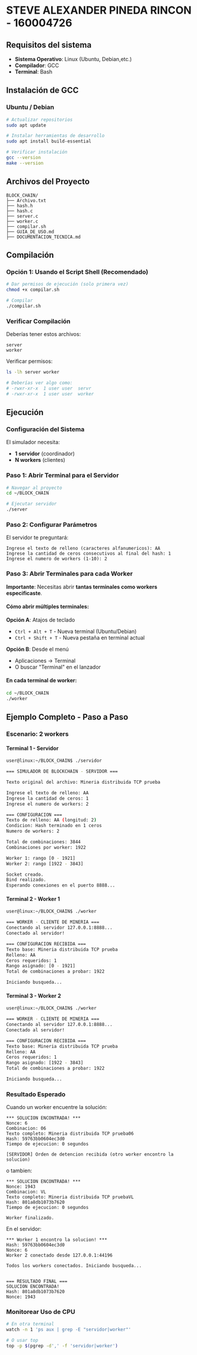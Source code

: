 # STEVE ALEXANDER PINEDA RINCON - 160004726

##  Requisitos del sistema 

- **Sistema Operativo**: Linux (Ubuntu, Debian,etc.)
- **Compilador**: GCC
- **Terminal**: Bash

##  Instalación de GCC

### Ubuntu / Debian

```bash
# Actualizar repositorios
sudo apt update

# Instalar herramientas de desarrollo
sudo apt install build-essential

# Verificar instalación
gcc --version
make --version
```

## Archivos del Proyecto

```
BLOCK_CHAIN/
├── Archivo.txt      
├── hash.h    
├── hash.c    
├── server.c 
├── worker.c        
├── compilar.sh           
├── GUIA_DE_USO.md          
├── DOCUMENTACION_TECNICA.md
```

##  Compilación

### Opción 1: Usando el Script Shell (Recomendado)

```bash
# Dar permisos de ejecución (solo primera vez)
chmod +x compilar.sh

# Compilar
./compilar.sh
```

### Verificar Compilación

Deberías tener estos archivos:

```
server
worker
```

Verificar permisos:

```bash
ls -lh server worker

# Deberías ver algo como:
# -rwxr-xr-x  1 user user  servr
# -rwxr-xr-x  1 user user  worker
```


##  Ejecución

### Configuración del Sistema

El simulador necesita:
- **1 servidor** (coordinador)
- **N workers** (clientes) 

### Paso 1: Abrir Terminal para el Servidor

```bash
# Navegar al proyecto
cd ~/BLOCK_CHAIN

# Ejecutar servidor
./server
```

### Paso 2: Configurar Parámetros

El servidor te preguntará:

```
Ingrese el texto de relleno (caracteres alfanumericos): AA
Ingrese la cantidad de ceros consecutivos al final del hash: 1
Ingrese el numero de workers (1-10): 2
```

### Paso 3: Abrir Terminales para cada Worker

**Importante**: Necesitas abrir **tantas terminales como workers especificaste**.

#### Cómo abrir múltiples terminales:

**Opción A**: Atajos de teclado
- `Ctrl + Alt + T` - Nueva terminal (Ubuntu/Debian)
- `Ctrl + Shift + T` - Nueva pestaña en terminal actual

**Opción B**: Desde el menú
- Aplicaciones → Terminal
- O buscar "Terminal" en el lanzador

#### En cada terminal de worker:

```bash
cd ~/BLOCK_CHAIN
./worker
```
##  Ejemplo Completo - Paso a Paso

### Escenario: 2 workers

#### Terminal 1 - Servidor
```bash
user@linux:~/BLOCK_CHAIN$ ./servidor

=== SIMULADOR DE BLOCKCHAIN - SERVIDOR ===

Texto original del archivo: Mineria distribuida TCP prueba

Ingrese el texto de relleno: AA
Ingrese la cantidad de ceros: 1
Ingrese el numero de workers: 2

=== CONFIGURACION ===
Texto de relleno: AA (longitud: 2)
Condicion: Hash terminado en 1 ceros
Numero de workers: 2

Total de combinaciones: 3844
Combinaciones por worker: 1922

Worker 1: rango [0 - 1921]
Worker 2: rango [1922 - 3843]

Socket creado.
Bind realizado.
Esperando conexiones en el puerto 8888...
```

#### Terminal 2 - Worker 1
```bash
user@linux:~/BLOCK_CHAIN$ ./worker

=== WORKER - CLIENTE DE MINERIA ===
Conectando al servidor 127.0.0.1:8888...
Conectado al servidor!

=== CONFIGURACION RECIBIDA ===
Texto base: Mineria distribuida TCP prueba
Relleno: AA
Ceros requeridos: 1
Rango asignado: [0 - 1921]
Total de combinaciones a probar: 1922

Iniciando busqueda...

```

#### Terminal 3 - Worker 2
```bash
user@linux:~/BLOCK_CHAIN$ ./worker

=== WORKER - CLIENTE DE MINERIA ===
Conectando al servidor 127.0.0.1:8888...
Conectado al servidor!

=== CONFIGURACION RECIBIDA ===
Texto base: Mineria distribuida TCP prueba
Relleno: AA
Ceros requeridos: 1
Rango asignado: [1922 - 3843]
Total de combinaciones a probar: 1922

Iniciando busqueda...
```

### Resultado Esperado

Cuando un worker encuentre la solución:

```
*** SOLUCION ENCONTRADA! ***
Nonce: 6
Combinacion: 06
Texto completo: Mineria distribuida TCP prueba06
Hash: 59763bb0604ec3d0
Tiempo de ejecucion: 0 segundos

[SERVIDOR] Orden de detencion recibida (otro worker encontro la solucion)
```
 o tambien:

```
*** SOLUCION ENCONTRADA! ***
Nonce: 1943
Combinacion: VL
Texto completo: Mineria distribuida TCP pruebaVL
Hash: 801a8db1073b7620
Tiempo de ejecucion: 0 segundos

Worker finalizado.
```


En el servidor:

```
*** Worker 1 encontro la solucion! ***
Hash: 59763bb0604ec3d0
Nonce: 6
Worker 2 conectado desde 127.0.0.1:44196

Todos los workers conectados. Iniciando busqueda...


=== RESULTADO FINAL ===
SOLUCION ENCONTRADA!
Hash: 801a8db1073b7620
Nonce: 1943
```

### Monitorear Uso de CPU

```bash
# En otra terminal
watch -n 1 'ps aux | grep -E "servidor|worker"'

# O usar top
top -p $(pgrep -d',' -f 'servidor|worker')
```
